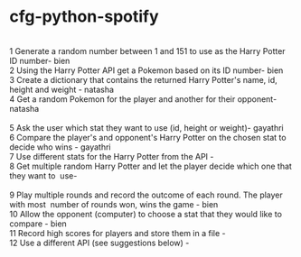 # cfg-python-spotify <br>
<br>
1 Generate a random number between 1 and 151 to use as the Harry Potter ID number- bien<br>
2 Using the  Harry Potter API get a Pokemon based on its ID number- bien<br>
3 Create a dictionary that contains the returned  Harry Potter's name, id, height and weight - natasha<br>
4 Get a random Pokemon for the player and another for their opponent- natasha<br>
<br>
5 Ask the user which stat they want to use (id, height or weight)- gayathri<br>
6 Compare the player's and opponent's  Harry Potter on the chosen stat to decide who wins - gayathri<br>
7 Use different stats for the  Harry Potter from the API - <br>
8 Get multiple random  Harry Potter and let the player decide which one that they want to  use- <br>
<br>
9 Play multiple rounds and record the outcome of each round. The player with most  number of rounds won, wins the game - bien<br>
10 Allow the opponent (computer) to choose a stat that they would like to compare - bien<br>
11 Record high scores for players and store them in a file - <br>
12 Use a different API (see suggestions below) -<br>

